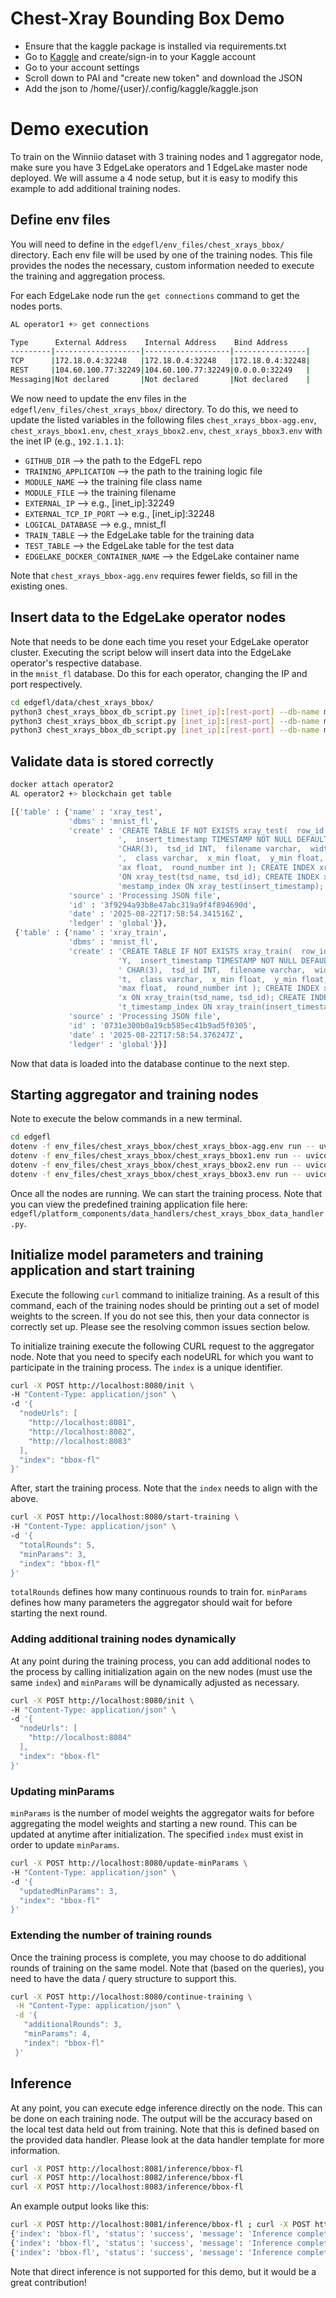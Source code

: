 # Chest-Xray Bounding Box Demo


- Ensure that the kaggle package is installed via requirements.txt
- Go to [Kaggle](kaggle.com) and create/sign-in to your Kaggle account
- Go to your account settings
- Scroll down to PAI and "create new token" and download the JSON
- Add the json to /home/{user}/.config/kaggle/kaggle.json


# Demo execution
To train on the Winniio dataset with 3 training nodes and 1 aggregator node,
make sure you have 3 EdgeLake operators and 1 EdgeLake master node deployed.
We will assume a 4 node setup, but it is easy to modify this example to 
add additional training nodes.

## Define env files
You will need to define in the `edgefl/env_files/chest_xrays_bbox/` directory. 
Each env file will be used by one of the training nodes. This file
provides the nodes the necessary, custom information needed to execute
the training and aggregation process.

For each EdgeLake node run the `get connections` command to get the nodes ports.
```bash
AL operator1 +> get connections

Type      External Address    Internal Address    Bind Address
---------|-------------------|-------------------|----------------|
TCP      |172.18.0.4:32248   |172.18.0.4:32248   |172.18.0.4:32248|
REST     |104.60.100.77:32249|104.60.100.77:32249|0.0.0.0:32249   |
Messaging|Not declared       |Not declared       |Not declared    |
```

We now need to update the env files in the `edgefl/env_files/chest_xrays_bbox/` directory. To do this, we need to update
the listed variables in the following files `chest_xrays_bbox-agg.env`, `chest_xrays_bbox1.env`, `chest_xrays_bbox2.env`, `chest_xrays_bbox3.env` with the inet IP (e.g., `192.1.1.1`):
- `GITHUB_DIR` --> the path to the EdgeFL repo
- `TRAINING_APPLICATION` --> the path to the training logic file
- `MODULE_NAME` --> the training file class name
- `MODULE_FILE` --> the training filename
- `EXTERNAL_IP` --> e.g., [inet_ip]:32249
- `EXTERNAL_TCP_IP_PORT` --> e.g., [inet_ip]:32248
- `LOGICAL_DATABASE` --> e.g., mnist_fl
- `TRAIN_TABLE` --> the EdgeLake table for the training data 
- `TEST_TABLE` --> the EdgeLake table for the test data
- `EDGELAKE_DOCKER_CONTAINER_NAME` --> the EdgeLake container name

Note that `chest_xrays_bbox-agg.env` requires fewer fields, so fill in the existing ones.


## Insert data to the EdgeLake operator nodes

Note that needs to be done each time you reset your EdgeLake operator cluster. 
Executing the script below will insert data into the EdgeLake operator's respective database.  
in the `mnist_fl` database. Do this for each operator, changing the IP and port respectively.
```bash
cd edgefl/data/chest_xrays_bbox/
python3 chest_xrays_bbox_db_script.py [inet_ip]:[rest-port] --db-name mnist_fl # operator1
python3 chest_xrays_bbox_db_script.py [inet_ip]:[rest-port] --db-name mnist_fl # operator2
python3 chest_xrays_bbox_db_script.py [inet_ip]:[rest-port] --db-name mnist_fl # operator3
```

## Validate data is stored correctly
```bash
docker attach operator2
AL operator2 +> blockchain get table

[{'table' : {'name' : 'xray_test',
             'dbms' : 'mnist_fl',
             'create' : 'CREATE TABLE IF NOT EXISTS xray_test(  row_id SERIAL PRIMARY KEY'
                        ',  insert_timestamp TIMESTAMP NOT NULL DEFAULT NOW(),  tsd_name '
                        'CHAR(3),  tsd_id INT,  filename varchar,  width int,  height int'
                        ',  class varchar,  x_min float,  y_min float,  x_max float,  y_m'
                        'ax float,  round_number int ); CREATE INDEX xray_test_tsd_index '
                        'ON xray_test(tsd_name, tsd_id); CREATE INDEX xray_test_insert_ti'
                        'mestamp_index ON xray_test(insert_timestamp);',
             'source' : 'Processing JSON file',
             'id' : '3f9294a93b8e47abc319a9f4f894690d',
             'date' : '2025-08-22T17:58:54.341516Z',
             'ledger' : 'global'}},
 {'table' : {'name' : 'xray_train',
             'dbms' : 'mnist_fl',
             'create' : 'CREATE TABLE IF NOT EXISTS xray_train(  row_id SERIAL PRIMARY KE'
                        'Y,  insert_timestamp TIMESTAMP NOT NULL DEFAULT NOW(),  tsd_name'
                        ' CHAR(3),  tsd_id INT,  filename varchar,  width int,  height in'
                        't,  class varchar,  x_min float,  y_min float,  x_max float,  y_'
                        'max float,  round_number int ); CREATE INDEX xray_train_tsd_inde'
                        'x ON xray_train(tsd_name, tsd_id); CREATE INDEX xray_train_inser'
                        't_timestamp_index ON xray_train(insert_timestamp);',
             'source' : 'Processing JSON file',
             'id' : '0731e300b0a19cb585ec41b9ad5f0305',
             'date' : '2025-08-22T17:58:54.376247Z',
             'ledger' : 'global'}}]
```

Now that data is loaded into the database continue to the next step.

## Starting aggregator and training nodes
Note to execute the below commands in a new terminal. 
```bash
cd edgefl
dotenv -f env_files/chest_xrays_bbox/chest_xrays_bbox-agg.env run -- uvicorn platform_components.aggregator.aggregator_server:app --host 0.0.0.0 --port 8080
dotenv -f env_files/chest_xrays_bbox/chest_xrays_bbox1.env run -- uvicorn platform_components.node.node_server:app --host 0.0.0.0 --port 8081
dotenv -f env_files/chest_xrays_bbox/chest_xrays_bbox2.env run -- uvicorn platform_components.node.node_server:app --host 0.0.0.0 --port 8082
dotenv -f env_files/chest_xrays_bbox/chest_xrays_bbox3.env run -- uvicorn platform_components.node.node_server:app --host 0.0.0.0 --port 8083
```

Once all the nodes are running. We can start the training process. Note that you can view the 
predefined training application file here: `edgefl/platform_components/data_handlers/chest_xrays_bbox_data_handler.py`.

## Initialize model parameters and training application and start training
Execute the following `curl` command to initialize training. As a result of this command,
each of the training nodes should be printing out a set of model weights to the screen.
If you do not see this, then your data connector is correctly set up. Please see the resolving
common issues section below.

To initialize training execute the following CURL request to the aggregator node.
Note that you need to specify each nodeURL for which you want to participate in the
training process. 
The `index` is a unique identifier. 
```bash
curl -X POST http://localhost:8080/init \
-H "Content-Type: application/json" \
-d '{
  "nodeUrls": [
    "http://localhost:8081",
    "http://localhost:8082",
    "http://localhost:8083"
  ],
  "index": "bbox-fl"
}'
```
After, start the training process. Note that the `index` needs to align with the above. 
```bash
curl -X POST http://localhost:8080/start-training \
-H "Content-Type: application/json" \
-d '{
  "totalRounds": 5,
  "minParams": 3,
  "index": "bbox-fl"
}'
```

`totalRounds` defines how many continuous rounds to train for. `minParams` defines how many parameters
the aggregator should wait for before starting the next round.

### Adding additional training nodes dynamically
At any point during the training process, you can add additional nodes to the process by calling initialization again on the new nodes 
(must use the same `index`) and `minParams` will be dynamically adjusted as necessary.
```bash
curl -X POST http://localhost:8080/init \
-H "Content-Type: application/json" \
-d '{
  "nodeUrls": [
    "http://localhost:8084"
  ],
  "index": "bbox-fl"
}'
```

### Updating minParams

`minParams` is the number of model weights the aggregator waits for before aggregating 
the model weights and starting a new round. This can be updated at anytime after initialization. 
The specified `index` must exist in order to update `minParams`.
```bash
curl -X POST http://localhost:8080/update-minParams \
-H "Content-Type: application/json" \
-d '{
  "updatedMinParams": 3,
  "index": "bbox-fl"
}'
```

### Extending the number of training rounds

Once the training process is complete, you may choose to do additional rounds of training on the same model.
Note that (based on the queries), you need to have the data / query structure to support this. 
```bash
curl -X POST http://localhost:8080/continue-training \
 -H "Content-Type: application/json" \
 -d '{
   "additionalRounds": 3, 
   "minParams": 4,
   "index": "bbox-fl"
 }'
 ```

## Inference

At any point, you can execute edge inference directly on the node.
This can be done on each training node. The output will be the accuracy based on the local test data
held out from training. Note that this is defined based on the provided data handler. Please look
at the data handler template for more information. 
```bash
curl -X POST http://localhost:8081/inference/bbox-fl
curl -X POST http://localhost:8082/inference/bbox-fl
curl -X POST http://localhost:8083/inference/bbox-fl
```

An example output looks like this:
```bash
curl -X POST http://localhost:8081/inference/bbox-fl ; curl -X POST http://localhost:8082/inference/bbox-fl ; curl -X POST http://localhost:8083/inference/bbox-fl 
{'index': 'bbox-fl', 'status': 'success', 'message': 'Inference completed successfully', 'model_accuracy': '10.0'}
{'index': 'bbox-fl', 'status': 'success', 'message': 'Inference completed successfully', 'model_accuracy': '40.0'}
{'index': 'bbox-fl', 'status': 'success', 'message': 'Inference completed successfully', 'model_accuracy': '5.0'}
```

Note that direct inference is not supported for this demo,
but it would be a great contribution!

